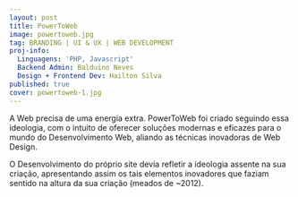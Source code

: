 ```yaml
---
layout: post
title: PowerToWeb
image: powertoweb.jpg
tag: BRANDING | UI & UX | WEB DEVELOPMENT
proj-info:
  Linguagens: 'PHP, Javascript'
  Backend Admin: Balduino Neves
  Design + Frontend Dev: Hailton Silva
published: true
cover: powertoweb-1.jpg
---
```


A Web precisa de uma energia extra. PowerToWeb foi criado seguindo essa ideologia,
com o intuito de oferecer soluções modernas e eficazes para o mundo do Desenvolvimento Web, aliando as técnicas 
inovadoras de Web Design.

<!--![Página inicial da PowerToWeb](/images/powertoweb-1.jpg)-->

O Desenvolvimento do próprio site devia refletir a ideologia assente na sua criação, apresentando assim
os tais elementos inovadores que faziam sentido na altura da sua criação (meados de ~2012).

<!--![Planos PowerToWeb](/images/powertoweb-2.jpg)-->
<!--![Página e Banners PowerToWeb](/images/powertoweb-3.jpg)-->
